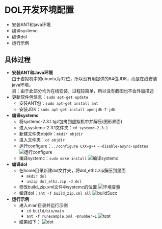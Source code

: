 DOL开发环境配置
=======================
  * 安装ANT和java环境
  * 编译systemc
  * 编译dol
  * 运行示例

## 具体过程
  * **安装ANT和Java环境**<br/>
  由于虚拟机中的ubuntu为32位，所以没有用提供的64位JDK，而是在线安装java环境。<br/>另：由于此部分均为在线安装，过程较简单，所以没有截图也不会外加描述
  * 更新软件包信息：`sudo apt-get update`
     * 安装ANT包：`sudo apt-get install ant`
     * 安装JDK：`sudo apt-get install openjdk-7-jdk`
  * **编译systemc**
   	 * 将systemc-2.3.1.tgz包拷到虚拟机中并解压(图形界面)
   	 * 进入systemc-2.3.1文件夹：`cd systemc-2.3.1`
   	 * 新建文件夹objdir：`mkdir objdir`
   	 * 进入文件夹：`cd objdir`
   	 * 运行configure：`../configure CXX=g++ --disable-async-updates` ![运行configure](http://odu4grc0f.bkt.clouddn.com/configure.png)
   	 * 编译systemc：`sudo make install` ![编译systemc](http://odu4grc0f.bkt.clouddn.com/make%20systemc.png)
  * **编译dol**
     * 在home目录新建dol文件夹，将dol_ethz.zip解压到里面
       * `mkdir dol`
       * `unzip dol_ethz.zip -d dol`
     * 修改build_zip.xml文件中systemc的位置 ![环境变量](http://odu4grc0f.bkt.clouddn.com/build_zip.JPG)
     * 编译dol：`ant -f build_zip.xml all` ![buildSucc](http://odu4grc0f.bkt.clouddn.com/ant_f%20build_zip.png)
  * **运行示例**
     * 进入mian目录并运行示例
        * `cd build/bin/main`
        * `ant -f runexample.xml -Dnumber=1` ![test](http://odu4grc0f.bkt.clouddn.com/%E7%BC%96%E8%AF%91dol.png)
     * 结果如下：
    ![dot](http://odu4grc0f.bkt.clouddn.com/%E6%8D%95%E8%8E%B7.JPG)
    